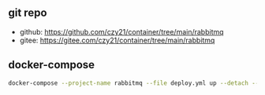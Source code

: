 ## git repo
  - github: https://github.com/czy21/container/tree/main/rabbitmq
  - gitee: https://gitee.com/czy21/container/tree/main/rabbitmq
## docker-compose
```bash
docker-compose --project-name rabbitmq --file deploy.yml up --detach --remove-orphans
```